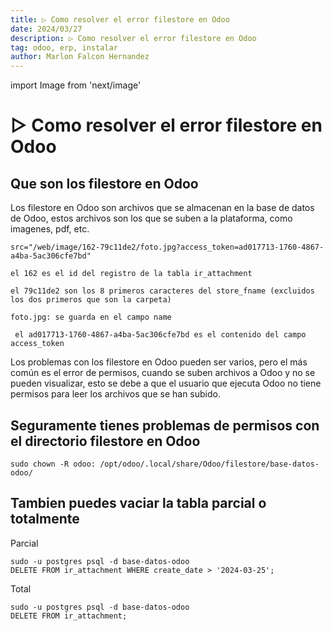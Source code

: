 ```yaml
---
title: ▷ Como resolver el error filestore en Odoo
date: 2024/03/27
description: ▷ Como resolver el error filestore en Odoo
tag: odoo, erp, instalar
author: Marlon Falcon Hernandez
---
```

import Image from 'next/image'

# ▷ Como resolver el error filestore en Odoo
## Que son los filestore en Odoo
Los filestore en Odoo son archivos que se almacenan en la base de datos de Odoo, estos archivos son los que se suben a la plataforma, como imagenes, pdf, etc.

```
src="/web/image/162-79c11de2/foto.jpg?access_token=ad017713-1760-4867-a4ba-5ac306cfe7bd"

el 162 es el id del registro de la tabla ir_attachment

el 79c11de2 son los 8 primeros caracteres del store_fname (excluidos los dos primeros que son la carpeta)

foto.jpg: se guarda en el campo name

 el ad017713-1760-4867-a4ba-5ac306cfe7bd es el contenido del campo access_token
```

Los problemas con los filestore en Odoo pueden ser varios, pero el más común es el error de permisos, cuando se suben archivos a Odoo y no se pueden visualizar, esto se debe a que el usuario que ejecuta Odoo no tiene permisos para leer los archivos que se han subido.

## Seguramente tienes problemas de permisos con el directorio filestore en Odoo
```
sudo chown -R odoo: /opt/odoo/.local/share/Odoo/filestore/base-datos-odoo/
```

## Tambien puedes vaciar la tabla parcial o totalmente
Parcial
```
sudo -u postgres psql -d base-datos-odoo
DELETE FROM ir_attachment WHERE create_date > '2024-03-25';
```
Total
```
sudo -u postgres psql -d base-datos-odoo
DELETE FROM ir_attachment;
```

